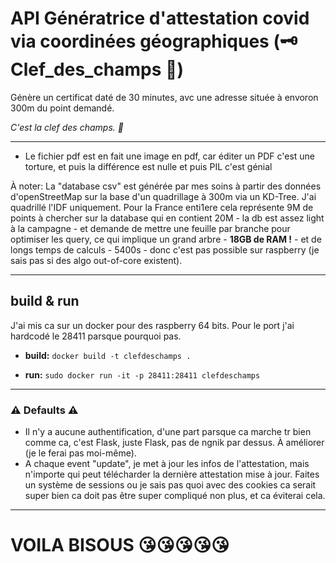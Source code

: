 #  API Génératrice d'attestation covid via coordinées géographiques (🗝️ Clef_des_champs 🌾)

Génère un certificat daté de 30 minutes, avc une adresse située à envoron 300m du point demandé.

_C'est la clef des champs. 🎃_

---

- Le fichier pdf est en fait une image en pdf, car éditer un PDF c'est une torture, et puis la différence est nulle et puis PIL c'est génial

À noter: La "database csv" est générée par mes soins à partir des données d'openStreetMap sur la base d'un quadrillage à 300m via un KD-Tree. J'ai quadrillé l'IDF uniquement. Pour la France enti1ere cela représente 9M de points à chercher sur la database qui en contient 20M - la db est assez light à la campagne - et demande de mettre une feuille par branche pour optimiser les query, ce qui implique un grand arbre - **18GB de RAM !** - et de longs temps de calculs - 5400s - donc c'est pas possible sur raspberry (je sais pas si des algo out-of-core existent).

---

## build & run

J'ai mis ca sur un docker pour des raspberry 64 bits. Pour le port j'ai hardcodé le 28411 parsque pourquoi pas.

- **build:** `docker build -t clefdeschamps .`

- **run:** `sudo docker run -it -p 28411:28411 clefdeschamps`

---

### ⚠️ Defaults ⚠️
- Il n'y a aucune authentification, d'une part parsque ca marche tr bien comme ca, c'est Flask, juste Flask, pas de ngnik par dessus. À améliorer (je le ferai pas moi-même). 
- A chaque event "update", je met à jour les infos de l'attestation, mais n'importe qui peut télécharder la dernière attestation mise à jour. Faites un système de sessions ou je sais pas quoi avec des cookies ca serait super bien ca doit pas être super compliqué non plus, et ca éviterai cela.

---

# VOILA BISOUS 😘😘😘😘😘
